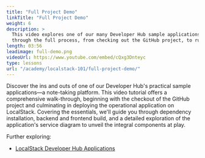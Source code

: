 ```yaml
---
title: "Full Project Demo"
linkTitle: "Full Project Demo"
weight: 6
description: >
  This video explores one of our many Developer Hub sample applications, a note-taking application. We'll take you
  through the full process, from checking out the GitHub project, to running the functioning app on LocalStack. 
length: 03:56
leadimage: full-demo.png
videoUrl: https://www.youtube.com/embed/cQxg3Dnteyc
type: lessons
url: "/academy/localstack-101/full-project-demo/"
---
```


Discover the ins and outs of one of our Developer Hub's practical sample applications—a note-taking platform. 
This video tutorial offers a comprehensive walk-through, beginning with the checkout of the GitHub project and
culminating in deploying the operational application on LocalStack. Covering the essentials, we'll guide you
through dependency installation, backend and frontend build, and a detailed exploration of the application's service
diagram to unveil the integral components at play.

Further exploring:

- [LocalStack Developer Hub Applications](https://docs.localstack.cloud/applications)